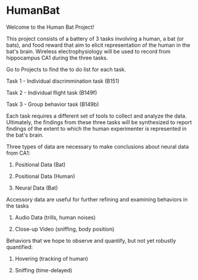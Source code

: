 # HumanBat

Welcome to the Human Bat Project! 

This project consists of a battery of 3 tasks involving a human, a bat (or bats), and food reward that aim to elicit representation of the human in the bat's brain. Wireless electrophysiology will be used to record from hippocampus CA1 during the three tasks.  

Go to Projects to find the to do list for each task.

Task 1 - Individual discrimmination task (B151)

Task 2 - Individual flight task (B149f)

Task 3 - Group behavior task (B149b)

Each task requires a different set of tools to collect and analyze the data. Ultimately, the findings from these three tasks will be synthesized to report findings of the extent to which the human experimenter is represented in the bat's brain. 

Three types of data are necessary to make conclusions about neural data from CA1:

1. Positional Data (Bat)

2. Positional Data (Human)

3. Neural Data (Bat)

Accessory data are useful for further refining and examining behaviors in the tasks

1. Audio Data (trills, human noises)

2. Close-up Video (sniffing, body position)

Behaviors that we hope to observe and quantify, but not yet robustly quantified:

1. Hovering (tracking of human)

2. Sniffing (time-delayed)
